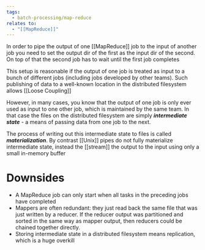 ```yaml
---
tags:
  - batch-processing/map-reduce
relates to:
  - "[[MapReduce]]"
---
```

In order to pipe the output of one [[MapReduce]] job to the input of another job you need to set the output dir of the first as the input dir of the second. On top of that the second job has to wait until the first job completes

This setup is reasonable if the output of one job is treated as input to a bunch of different jobs (including jobs developed by other teams). Such publishing of data to a well-known location in the distributed filesystem allows [[Loose Coupling]]

However, in many cases, you know that the output of one job is only ever used as input to one other job, which is maintained by the same team. In that case the files on the distributed filesystem are simply ***intermediate state*** - a means of passing data from one job to the next.

The process of writing out this intermediate state to files is called ***materialization***. By contrast [[Unix]] pipes do not fully materialize intermediate state, instead the [[stream]] the output to the input using only a small in-memory buffer

# Downsides
- A MapReduce job can only start when all tasks in the preceding jobs have completed
- Mappers are often redundant: they just read back the same file that was just written by a reducer. If the reducer output was partitioned and sorted in the same way as mapper output, then reducers could be chained together directly.
- Storing intermediate state in a distributed filesystem means replication, which is a huge overkill
